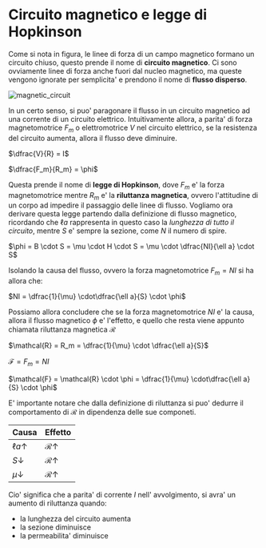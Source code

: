 # Circuito magnetico e legge di Hopkinson  

Come si nota in figura, le linee di forza di un campo magnetico formano un circuito chiuso, questo prende il nome di **circuito magnetico**. Ci sono ovviamente linee di forza anche fuori dal nucleo magnetico, ma queste vengono ignorate per semplicita' e prendono il nome di **flusso disperso**.  

![magnetic_circuit](https://user-images.githubusercontent.com/7195133/224168072-e1f2cd06-7713-4071-a0bf-ad2bc8cdf369.jpg)  

In un certo senso, si puo' paragonare il flusso in un circuito magnetico ad una corrente di un circuito elettrico. Intuitivamente allora, a parita' di forza magnetomotrice $F_m$ o elettromotrice $V$ nel circuito elettrico, se la resistenza del circuito aumenta, allora il flusso deve diminuire.  

$\dfrac{V}{R} = I$  

$\dfrac{F_m}{R_m} = \phi$  

Questa prende il nome di **legge di Hopkinson**, dove $F_m$ e' la forza magnetomotrice mentre $R_m$ e' la **riluttanza magnetica**, ovvero l'attitudine di un corpo ad impedire il passaggio delle linee di flusso. Vogliamo ora derivare questa legge partendo dalla definizione di flusso magnetico, ricordando che $\ell a$ rappresenta in questo caso la *lunghezza di tutto il circuito*, mentre $S$ e' sempre la sezione, come $N$ il numero di spire.  

$\phi = B \cdot S = \mu \cdot H \cdot S = \mu \cdot \dfrac{NI}{\ell a} \cdot S$  

Isolando la causa del flusso, ovvero la forza magnetomotrice $F_m = NI$ si ha allora che:  

$NI = \dfrac{1}{\mu} \cdot\dfrac{\ell a}{S} \cdot \phi$  

Possiamo allora concludere che se la forza magnetomotrice $NI$ e' la causa, allora il flusso magnetico $\phi$ e' l'effetto, e quello che resta viene appunto chiamata riluttanza magnetica $\mathcal{R}$  

$\mathcal{R} = R_m = \dfrac{1}{\mu} \cdot \dfrac{\ell a}{S}$  

$\mathcal{F} = F_m = NI$  

$\mathcal{F} = \mathcal{R} \cdot \phi = \dfrac{1}{\mu} \cdot\dfrac{\ell a}{S} \cdot \phi$  

E' importante notare che dalla definizione di riluttanza si puo' dedurre il comportamento di $\mathcal{R}$ in dipendenza delle sue componeti.  

| Causa             | Effetto                |
| ----------------- | ---------------------- |
| $\ell a \uparrow$ | $\mathcal{R} \uparrow$ |
| $S \downarrow$    | $\mathcal{R} \uparrow$ |
| $\mu \downarrow$  | $\mathcal{R} \uparrow$ |

Cio' significa che a parita' di corrente $I$ nell' avvolgimento, si avra' un aumento di riluttanza quando:  

* la lunghezza del circuito aumenta
* la sezione diminuisce
* la permeabilita' diminuisce